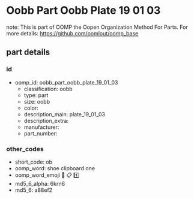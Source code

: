 # Oobb Part Oobb Plate 19 01 03  

note: This is part of OOMP the Oopen Organization Method For Parts. For more details: https://github.com/oomlout/oomp_base

##  part details





### id
* oomp_id: oobb_part_oobb_plate_19_01_03
  * classification: oobb
  * type: part
  * size: oobb
  * color: 
  * description_main: plate_19_01_03
  * description_extra: 
  * manufacturer: 
  * part_number: 

### other_codes
* short_code: ob
* oomp_word: shoe clipboard one
* oomp_word_emoji :shoe: :clipboard: :one:
* md5_6_alpha: 6krn6
* md5_6: a88ef2